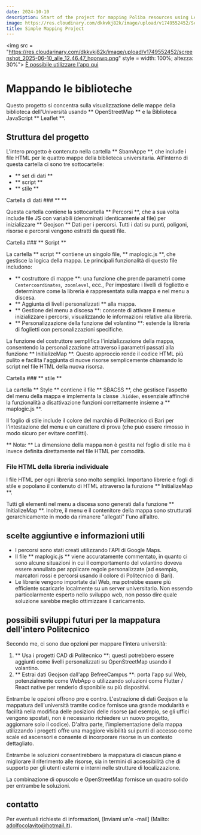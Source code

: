 ```yaml
---
date: 2024-10-10
description: Start of the project for mapping Poliba resources using Leaflet
image: https://res.cloudinary.com/dkkvkj82k/image/upload/v1749552452/Screenshot_2025-06-10_alle_12.46.47_hqonwp.png
title: Simple Mapping Project
---
```


<img src = "https://res.cloudarinary.com/dkkvkj82k/image/upload/v1749552452/screenshot_2025-06-10_alle_12.46.47_hqonwp.png" style = width: 100%; altezza: 30%">
<a href = "https://mappegeneral.netlify.app"> È possibile utilizzare l'app qui </a>

# Mappando le biblioteche

Questo progetto si concentra sulla visualizzazione delle mappe della biblioteca dell'Università usando ** OpenStreetMap ** e la Biblioteca JavaScript ** Leaflet **.

## Struttura del progetto

L'intero progetto è contenuto nella cartella ** SbamAppe **, che include i file HTML per le quattro mappe della biblioteca universitaria. All'interno di questa cartella ci sono tre sottocartelle:

- ** set di dati **
- ** script **
- ** stile **

Cartella di dati ### ** **

Questa cartella contiene la sottocartella ** Percorsi **, che a sua volta include file JS con variabili (denominati identicamente al file) per inizializzare ** Geojson ** Dati per i percorsi. Tutti i dati su punti, poligoni, risorse e percorsi vengono estratti da questi file.

Cartella ### ** Script **

La cartella ** script ** contiene un singolo file, ** maplogic.js **, che gestisce la logica della mappa. Le principali funzionalità di questo file includono:

- ** costruttore di mappe **: una funzione che prende parametri come `Centercoordinates`,` zoomlevel`, ecc., Per impostare i livelli di foglietto e determinare come la libreria è rappresentata sulla mappa e nel menu a discesa.
- ** Aggiunta di livelli personalizzati ** alla mappa.
- ** Gestione del menu a discesa **: consente di attivare il menu e inizializzare i percorsi, visualizzando le informazioni relative alla libreria.
- ** Personalizzazione della funzione del volantino **: estende la libreria di foglietti con personalizzazioni specifiche.

La funzione del costruttore semplifica l'inizializzazione della mappa, consentendo la personalizzazione attraverso i parametri passati alla funzione ** InitializeMap **. Questo approccio rende il codice HTML più pulito e facilita l'aggiunta di nuove risorse semplicemente chiamando lo script nel file HTML della nuova risorsa.

Cartella ### ** stile **

La cartella ** Style ** contiene il file ** SBACSS **, che gestisce l'aspetto del menu della mappa e implementa la classe `.hidden`, essenziale affinché la funzionalità a disattivazione funzioni correttamente insieme a ** maplogic.js **.

Il foglio di stile include il colore del marchio di Politecnico di Bari per l'intestazione del menu e un carattere di prova (che può essere rimosso in modo sicuro per evitare conflitti).

** Nota: ** La dimensione della mappa non è gestita nel foglio di stile ma è invece definita direttamente nel file HTML per comodità.

### File HTML della libreria individuale

I file HTML per ogni libreria sono molto semplici. Importano librerie e fogli di stile e popolano il contenuto di HTML attraverso la funzione ** InitializeMap **.

Tutti gli elementi nel menu a discesa sono generati dalla funzione ** InitializeMap **. Inoltre, il menu e il contenitore della mappa sono strutturati gerarchicamente in modo da rimanere "allegati" l'uno all'altro.

## scelte aggiuntive e informazioni utili

- I percorsi sono stati creati utilizzando l'API di Google Maps.  
- Il file ** maplogic.js ** viene accuratamente commentato, in quanto ci sono alcune situazioni in cui il comportamento del volantino doveva essere annullato per applicare regole personalizzate (ad esempio, marcatori rossi e percorsi usando il colore di Politecnico di Bari).
- Le librerie vengono importate dal Web, ma potrebbe essere più efficiente scaricarle localmente su un server universitario. Non essendo particolarmente esperto nello sviluppo web, non posso dire quale soluzione sarebbe meglio ottimizzare il caricamento.

## possibili sviluppi futuri per la mappatura dell'intero Politecnico

Secondo me, ci sono due opzioni per mappare l'intera università:

1. ** Usa i progetti CAD di Politecnico **: questi potrebbero essere aggiunti come livelli personalizzati su OpenStreetMap usando il volantino.  
2. ** Estrai dati Geojson dall'app BefreeCampus **: porta l'app sul Web, potenzialmente come WebApp o utilizzando soluzioni come Flutter / React native per renderlo disponibile su più dispositivi.

Entrambe le opzioni offrono pro e contro. L'estrazione di dati Geojson e la mappatura dell'università tramite codice fornisce una grande modularità e facilità nella modifica delle posizioni delle risorse (ad esempio, se gli uffici vengono spostati, non è necessario richiedere un nuovo progetto, aggiornare solo il codice). D'altra parte, l'implementazione della mappa utilizzando i progetti offre una maggiore visibilità sui punti di accesso come scale ed ascensori e consente di incorporare risorse in un contesto dettagliato.

Entrambe le soluzioni consentirebbero la mappatura di ciascun piano e migliorare il riferimento alle risorse, sia in termini di accessibilità che di supporto per gli utenti esterni e interni nelle strutture di localizzazione.

La combinazione di opuscolo e OpenStreetMap fornisce un quadro solido per entrambe le soluzioni.

## contatto

Per eventuali richieste di informazioni, [Inviami un'e -mail] (Mailto: adolfocolavito@hotmail.it).